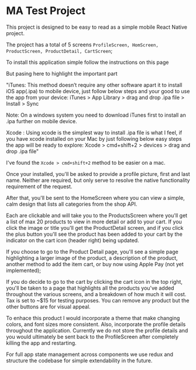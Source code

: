 # MA Test Project

This project is designed to be easy to read as a simple mobile React Native project.

The project has a total of 5 screens `ProfileScreen, HomScreen, ProductScreen, ProductDetail, CartScreen`;

To install this application simple follow the instructions on this page

But pasing here to highlight the important part 

"iTunes: This method doesn’t require any other software apart it to install iOS app(.ipa) to mobile device, just follow below steps and your good to use the app from your device:
iTunes > App Library > drag and drop .ipa file > Install > Sync

Note: On a windows system you need to download iTunes first to install an .ipa further on mobile device.

Xcode : Using xcode is the simplest way to install .ipa file is what I feel, if you have xcode installed on your Mac by just following below easy steps the app will be ready to explore:
Xcode > cmd+shift+2 > devices > drag and drop .ipa file"

I've found the `Xcode > cmd+shift+2` method to be easier on a mac.

Once your installed, you'll be asked to provide a profile picture, first and last name. Neither are required, but only serve to resolve the native functionality requirement of the request.

After that, you'll be sent to the HomeScreen where you can view a simple, calm design that lists all categories from the shop API. 

Each are clickable and will take you to the ProductsScreen where you'll get a list of max 20 products to view in more detail or add to your cart. If you click the image or title you'll get the ProductDetail screen, and if you click the plus button you'll see the product has been added to your cart by the indicator on the cart icon (header right) being updated.

If you choose to go to the Product Detail page, you'll see a simple page highlighting a larger image of the product, a description of the product, another method to add the item cart, or buy now using Apple Pay (not yet implemented);

If you do decide to go to the cart by clicking the cart icon in the top right, you'll be taken to a page that highlights all the products you've added throughout the various screens, and a breakdown of how much it will cost. Tax is set to ~$15 for testing purposes. You can remove any product but the other buttons are for visual appeal.

To enhace this product I would incorporate a theme that make changing colors, and font sizes more consistent. Also, incorporate the profile details throughout the application. Currently we do not store the profile details and you would ultimately be sent back to the ProfileScreen after completely killing the app and restarting.

For full app state management across components we use redux and structure the codebase for simple extendability in the future.
